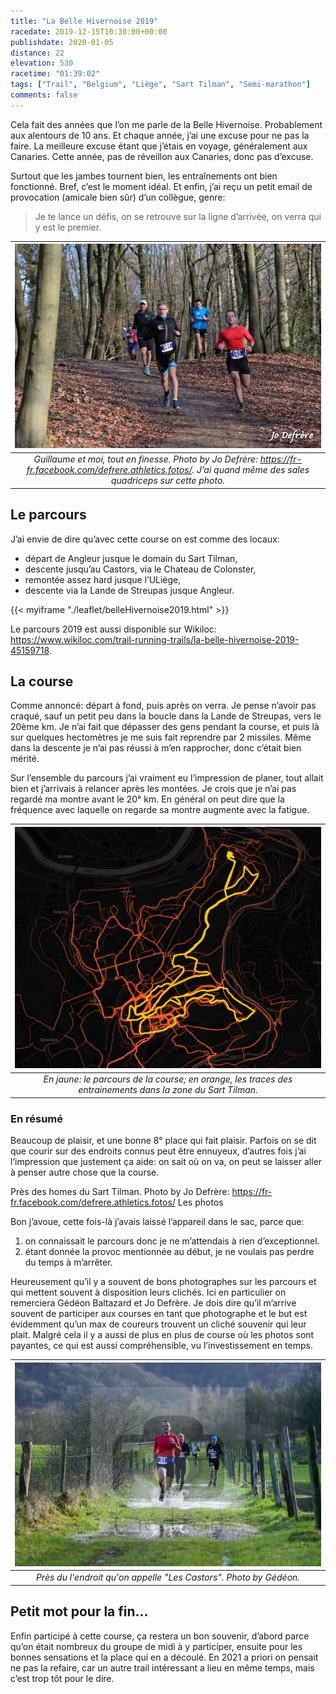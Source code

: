 ```yaml
---
title: "La Belle Hivernoise 2019"
racedate: 2019-12-15T10:30:00+00:00
publishdate: 2020-01-05
distance: 22
elevation: 530
racetime: "01:39:02"
tags: ["Trail", "Belgium", "Liège", "Sart Tilman", "Semi-marathon"]
comments: false
---
```


Cela fait des années que l’on me parle de la Belle Hivernoise. Probablement aux alentours de 10 ans. Et chaque année, j’ai une excuse pour ne pas la faire. La meilleure excuse étant que j’étais en voyage, généralement aux Canaries. Cette année, pas de réveillon aux Canaries, donc pas d’excuse.

Surtout que les jambes tournent bien, les entraînements ont bien fonctionné. Bref, c’est le moment idéal. Et enfin, j’ai reçu un petit email de provocation (amicale bien sûr) d’un collègue, genre:

> Je te lance un défis, on se retrouve sur la ligne d’arrivée, on verra qui y est le premier.

| ![](./images/belleHivernoise01.webp) |
|:--:|
| _Guillaume et moi, tout en finesse. Photo by Jo Defrère: https://fr-fr.facebook.com/defrere.athletics.fotos/. J’ai quand même des sales quadriceps sur cette photo._|


## Le parcours

J’ai envie de dire qu’avec cette course on est comme des locaux:
- départ de Angleur jusque le domain du Sart Tilman,
- descente jusqu’au Castors, via le Chateau de Colonster,
- remontée assez hard jusque l’ULiège,
- descente via la Lande de Streupas jusque Angleur.

{{< myiframe "./leaflet/belleHivernoise2019.html" >}}

Le parcours 2019 est aussi disponible sur Wikiloc: https://www.wikiloc.com/trail-running-trails/la-belle-hivernoise-2019-45159718.

## La course

Comme annoncé: départ à fond, puis après on verra. Je pense n’avoir pas craqué, sauf un petit peu dans la boucle dans la Lande de Streupas, vers le 20ème km. Je n’ai fait que dépasser des gens pendant la course, et puis là sur quelques hectomètres je me suis fait reprendre par 2 missiles. Même dans la descente je n’ai pas réussi à m’en rapprocher, donc c’était bien mérité.

Sur l’ensemble du parcours j’ai vraiment eu l’impression de planer, tout allait bien et j’arrivais à relancer après les montées. Je crois que je n’ai pas regardé ma montre avant le 20° km. En général on peut dire que la fréquence avec laquelle on regarde sa montre augmente avec la fatigue.

| ![](./images/belleHivernoise03.jpg) |
|:--:|
| _En jaune: le parcours de la course; en orange, les traces des entrainements dans la zone du Sart Tilman._|

### En résumé

Beaucoup de plaisir, et une bonne 8° place qui fait plaisir. Parfois on se dit que courir sur des endroits connus peut être ennuyeux, d’autres fois j’ai l’impression que justement ça aide: on sait où on va, on peut se laisser aller à penser autre chose que la course.

Près des homes du Sart Tilman. Photo by Jo Defrère: https://fr-fr.facebook.com/defrere.athletics.fotos/
Les photos

Bon j’avoue, cette fois-là j’avais laissé l’appareil dans le sac, parce que:
1. on connaissait le parcours donc je ne m’attendais à rien d’exceptionnel.
2. étant donnée la provoc mentionnée au début, je ne voulais pas perdre du temps à m’arrêter.

Heureusement qu’il y a souvent de bons photographes sur les parcours et qui mettent souvent à disposition leurs clichés. Ici en particulier on remerciera Gédéon Baltazard et Jo Defrère. Je dois dire qu’il m’arrive souvent de participer aux courses en tant que photographe et le but est évidemment qu’un max de coureurs trouvent un cliché souvenir qui leur plait. Malgré cela il y a aussi de plus en plus de course où les photos sont payantes, ce qui est aussi compréhensible, vu l’investissement en temps.

| ![](./images/belleHivernoise02.webp) |
|:--:|
| _Près du l'endroit qu'on appelle "Les Castors". Photo by Gédéon._|

## Petit mot pour la fin...

Enfin participé à cette course, ça restera un bon souvenir, d’abord parce qu’on était nombreux du groupe de midi à y participer, ensuite pour les bonnes sensations et la place qui en a découlé. En 2021 a priori on pensait ne pas la refaire, car un autre trail intéressant a lieu en même temps, mais c’est trop tôt pour le dire.